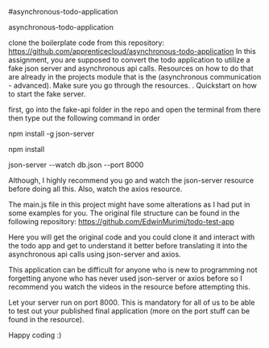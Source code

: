 #asynchronous-todo-application

asynchronous-todo-application

clone the boilerplate code from this repository: https://github.com/apprenticecloud/asynchronous-todo-application
In this assignment, you are supposed to convert the todo application to utilize a fake json server and asynchronous api calls. Resources on how to do that are already in the projects module that is the (asynchronous communication - advanced). Make sure you go through the resources. .
Quickstart on how to start the fake server.

first, go into the fake-api folder in the repo and open the terminal from there then type out the following command in order

npm install -g json-server

npm install

json-server --watch db.json --port 8000

Although, I highly recommend you go and watch the json-server resource before doing all this. Also, watch the axios resource.

The main.js file in this project might have some alterations as I had put in some examples for you. The original file structure can be found in the following repository: https://github.com/EdwinMurimi/todo-test-app


Here you will get the original code and you could clone it and interact with the todo app and get to understand it better before translating it into the asynchronous api calls using json-server and axios.

 This application can be difficult for anyone who is new to programming not forgetting anyone who has never used json-server or axios before so I recommend you watch the videos in the resource before attempting this.

 Let your server run on port 8000. This is mandatory for all of us to be able to test out your published final application (more on the port stuff can be found in the resource).

Happy coding :)